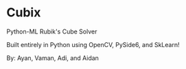 # Cubix

Python-ML Rubik's Cube Solver

Built entirely in Python using OpenCV, PySide6, and SkLearn!

By: Ayan, Vaman, Adi, and Aidan
